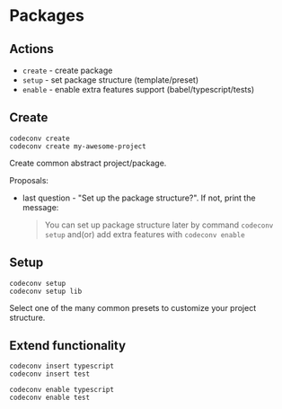 # Packages

## Actions

- `create` - create package
- `setup` - set package structure (template/preset)
- `enable` - enable extra features support (babel/typescript/tests)

## Create

```shell
codeconv create
codeconv create my-awesome-project
```

Create common abstract project/package.

Proposals:

- last question - "Set up the package structure?". If not, print the message:
  > You can set up package structure later by command `codeconv setup`
  > and(or) add extra features with `codeconv enable`
  > 

## Setup

```shell
codeconv setup
codeconv setup lib
```

Select one of the many common presets to customize your project structure.

## Extend functionality

```shell
codeconv insert typescript
codeconv insert test
```

```shell
codeconv enable typescript
codeconv enable test
```
